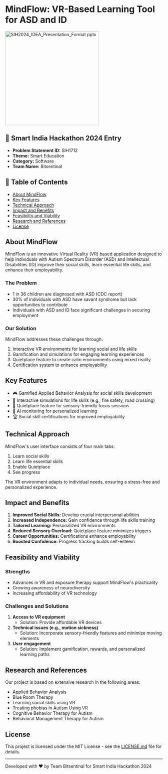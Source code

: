 # MindFlow: VR-Based Learning Tool for ASD and ID

<img src="https://github.com/user-attachments/assets/fd011d77-f208-4a85-9749-2a7af3ed731d" alt="SIH2024_IDEA_Presentation_Format pptx" width="300" />


## 🌟 Smart India Hackathon 2024 Entry

- **Problem Statement ID:** SIH1712
- **Theme:** Smart Education
- **Category:** Software
- **Team Name:** Bitsentinal

## 📌 Table of Contents

- [About MindFlow](#about-mindflow)
- [Key Features](#key-features)
- [Technical Approach](#technical-approach)
- [Impact and Benefits](#impact-and-benefits)
- [Feasibility and Viability](#feasibility-and-viability)
- [Research and References](#research-and-references)
- [License](#license)

## About MindFlow

MindFlow is an innovative Virtual Reality (VR) based application designed to help individuals with Autism Spectrum Disorder (ASD) and Intellectual Disabilities (ID) improve their social skills, learn essential life skills, and enhance their employability.

### The Problem

- 1 in 36 children are diagnosed with ASD (CDC report)
- 30% of individuals with ASD have savant syndrome but lack opportunities to contribute
- Individuals with ASD and ID face significant challenges in securing employment

### Our Solution

MindFlow addresses these challenges through:

1. Interactive VR environments for learning social and life skills
2. Gamification and simulations for engaging learning experiences
3. Quietplace feature to create calm environments using mixed reality
4. Certification system to enhance employability

## Key Features

- 🎮 Gamified Applied Behavior Analysis for social skills development
- 🚦 Interactive simulations for life skills (e.g., fire safety, road crossing)
- 🧘 Quietplace feature for sensory-friendly focus sessions
- 🤖 AI monitoring for personalized learning
- 🏆 Social skill certifications for improved employability

## Technical Approach

MindFlow's user interface consists of four main tabs:

1. Learn social skills
2. Learn life essential skills
3. Enable Quietplace
4. See progress

The VR environment adapts to individual needs, ensuring a stress-free and personalized experience.

## Impact and Benefits

1. **Improved Social Skills:** Develop crucial interpersonal abilities
2. **Increased Independence:** Gain confidence through life skills training
3. **Tailored Learning:** Personalized VR environments
4. **Reduced Sensory Overload:** Quietplace feature minimizes triggers
5. **Career Opportunities:** Certifications enhance employability
6. **Boosted Confidence:** Progress tracking builds self-esteem

## Feasibility and Viability

### Strengths

- Advances in VR and exposure therapy support MindFlow's practicality
- Growing awareness of neurodiversity
- Increasing affordability of VR technology

### Challenges and Solutions

1. **Access to VR equipment**
   - Solution: Provide affordable VR devices
2. **Technical issues (e.g., motion sickness)**
   - Solution: Incorporate sensory-friendly features and minimize moving elements
3. **User engagement**
   - Solution: Implement gamification, rewards, and personalized learning paths

## Research and References

Our project is based on extensive research in the following areas:

- Applied Behavior Analysis
- Blue Room Therapy
- Learning social skills using VR
- Treating phobias in Autism Using VR
- Cognitive Behavior Therapy for Autism
- Behavioral Management Therapy for Autism

## License

This project is licensed under the MIT License - see the [LICENSE.md](LICENSE.md) file for details.

---

Developed with ❤️ by Team Bitsentinal for Smart India Hackathon 2024
